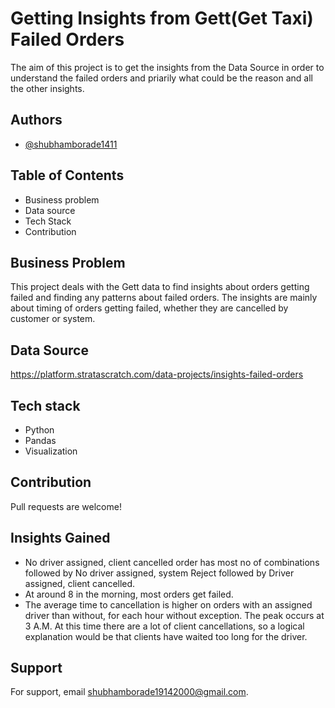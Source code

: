 # Getting Insights from Gett(Get Taxi) Failed Orders

The aim of this project is to get the insights from the Data Source in order to understand the failed orders and priarily what could be the reason and all the other insights.
## Authors

- [@shubhamborade1411](https://www.github.com/octokatherine)


## Table of Contents
- Business problem
- Data source
- Tech Stack
- Contribution



## Business Problem
This project deals with the Gett data to find insights about
orders getting failed and finding any patterns about failed orders.
The insights are mainly about timing of orders getting failed,
whether they are cancelled by customer or system.

## Data Source
https://platform.stratascratch.com/data-projects/insights-failed-orders
## Tech stack
- Python 
- Pandas 
- Visualization
## Contribution
Pull requests are welcome!
## Insights Gained
- No driver assigned, client cancelled order has most no of 
combinations followed by No driver assigned, system Reject 
followed by Driver assigned, client cancelled.
- At around 8 in the morning, most orders get failed.
- The average time to cancellation is higher on orders with 
an assigned driver than without, for each hour without exception.
 The peak occurs at 3 A.M. At this time there are a lot of client
  cancellations, so a logical explanation would be that clients
   have waited too long for the driver.
## Support

For support, email shubhamborade19142000@gmail.com.
